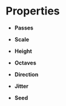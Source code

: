 

# Properties

- **Passes**  
  
- **Scale**  
  
- **Height**  
  
- **Octaves**  
  
- **Direction**  
  
- **Jitter**  
  
- **Seed**  
  



